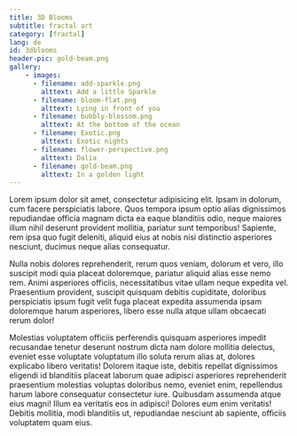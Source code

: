 ```yaml
---
title: 3D Blooms
subtitle: fractal art
category: [fractal]
lang: de
id: 3dblooms
header-pic: gold-beam.png
gallery:
    - images:
      - filename: add-sparkle.png
        alttext: Add a little Sparkle
      - filename: bloom-flat.png
        alttext: Lying in front of you
      - filename: bubbly-blossom.png
        alttext: At the bottom of the ocean
      - filename: Exotic.png
        alttext: Exotic nights
      - filename: flower-perspective.png
        alttext: Dalia
      - filename: gold-beam.png
        alttext: In a golden light
---
```


Lorem ipsum dolor sit amet, consectetur adipisicing elit. Ipsam in dolorum, cum facere perspiciatis labore. Quos tempora ipsum optio alias dignissimos repudiandae officia magnam dicta ea eaque blanditiis odio, neque maiores illum nihil deserunt provident mollitia, pariatur sunt temporibus! Sapiente, rem ipsa quo fugit deleniti, aliquid eius at nobis nisi distinctio asperiores nesciunt, ducimus neque alias consequatur.

Nulla nobis dolores reprehenderit, rerum quos veniam, dolorum et vero, illo suscipit modi quia placeat doloremque, pariatur aliquid alias esse nemo rem. Animi asperiores officiis, necessitatibus vitae ullam neque expedita vel. Praesentium provident, suscipit quisquam debitis cupiditate, doloribus perspiciatis ipsum fugit velit fuga placeat expedita assumenda ipsam doloremque harum asperiores, libero esse nulla atque ullam obcaecati rerum dolor!

Molestias voluptatem officiis perferendis quisquam asperiores impedit recusandae tenetur deserunt nostrum dicta nam dolore mollitia delectus, eveniet esse voluptate voluptatum illo soluta rerum alias at, dolores explicabo libero veritatis! Dolorem itaque iste, debitis repellat dignissimos eligendi id blanditiis placeat laborum quae adipisci asperiores reprehenderit praesentium molestias voluptas doloribus nemo, eveniet enim, repellendus harum labore consequatur consectetur iure. Quibusdam assumenda atque eius magni! Illum ea veritatis eos in adipisci! Dolores eum enim veritatis! Debitis mollitia, modi blanditiis ut, repudiandae nesciunt ab sapiente, officiis voluptatem quam eius.
